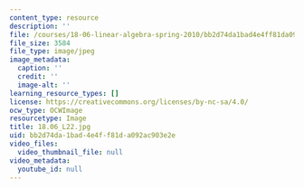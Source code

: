 ```yaml
---
content_type: resource
description: ''
file: /courses/18-06-linear-algebra-spring-2010/bb2d74da1bad4e4ff81da092ac903e2e_18.06_L22.jpg
file_size: 3584
file_type: image/jpeg
image_metadata:
  caption: ''
  credit: ''
  image-alt: ''
learning_resource_types: []
license: https://creativecommons.org/licenses/by-nc-sa/4.0/
ocw_type: OCWImage
resourcetype: Image
title: 18.06_L22.jpg
uid: bb2d74da-1bad-4e4f-f81d-a092ac903e2e
video_files:
  video_thumbnail_file: null
video_metadata:
  youtube_id: null
---
```

